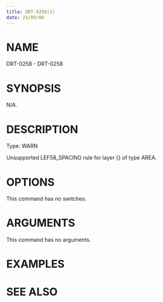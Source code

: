 ```yaml
---
title: DRT-0258(2)
date: 24/09/08
---
```


# NAME

DRT-0258 - DRT-0258

# SYNOPSIS

N/A.

# DESCRIPTION

Type: WARN

Unsupported LEF58_SPACING rule for layer {} of type AREA.

# OPTIONS

This command has no switches.

# ARGUMENTS

This command has no arguments.

# EXAMPLES

# SEE ALSO
